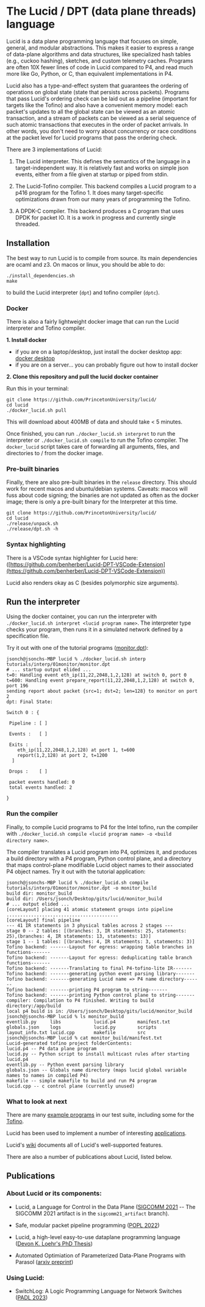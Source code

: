 # The Lucid / DPT (data plane threads) language

Lucid is a data plane programming language that focuses on simple, general, and modular abstractions. This makes it easier to express a range of data-plane algorithms and data structures, like specialized hash tables (e.g., cuckoo hashing), sketches, and custom telemetry caches. Programs are often 10X fewer lines of code in Lucid compared to P4, and read much more like Go, Python, or C, than equivalent implementations in P4. 

Lucid also has a type-and-effect system that guarantees the ordering of operations on global state (state that persists across packets). Programs that pass Lucid's ordering check can be laid out as a pipeline (important for targets like the Tofino) and also have a convenient memory model: each packet's updates to all the global state can be viewed as an atomic transaction, and a stream of packets can be viewed as a serial sequence of such atomic transactions that executes in the order of packet arrivals. In other words, you don't need to worry about concurrency or race conditions at the packet level for Lucid programs that pass the ordering check. 

There are 3 implementations of Lucid: 

1. The Lucid interpreter. This defines the semantics of the language in a target-independent way. It is relatively fast and works on simple json events, either from a file given at startup or piped from stdin.

2. The Lucid-Tofino compiler. This backend compiles a Lucid program to a p416 program for the Tofino 1. It does many target-specific optimizations drawn from our many years of programming the Tofino.
  
3. A DPDK-C compiler. This backend produces a C program that uses DPDK for packet IO. It is a work in progress and currently single threaded. 

## Installation
The best way to run Lucid is to compile from source. 
Its main dependencies are ocaml and z3. On macos or linux, you should be able to do: 
```
./install_dependencies.sh
make
```
to build the Lucid interpreter (`dpt`) and tofino compiler (`dptc`).

### Docker
There is also a fairly lightweight docker image that can run the Lucid interpreter and Tofino compiler. 

**1. Install docker**
  - if you are on a laptop/desktop, just install the docker desktop app: [docker desktop](https://www.docker.com/products/docker-desktop/)
  - if you are on a server... you can probably figure out how to install docker

**2. Clone this repository and pull the lucid docker container**

Run this in your terminal:
```
git clone https://github.com/PrincetonUniversity/lucid/
cd lucid
./docker_lucid.sh pull
```

This will download about 400MB of data and should take < 5 minutes. 

Once finished, you can run `./docker_lucid.sh interpret` to run the interpreter or `./docker_lucid.sh compile` to run the Tofino compiler. The `docker_lucid` script takes care of forwarding all arguments, files, and directories to / from the docker image.

### Pre-built binaries

Finally, there are also pre-built binaries in the `release` directory. 
This should work for recent macos and ubuntu/debian systems. 
Caveats: macos will fuss about code signing; the binaries are not updated as often as the docker image; there is only a pre-built binary for the Interpreter at this time.

```
git clone https://github.com/PrincetonUniversity/lucid/
cd lucid
./release/unpack.sh
./release/dpt.sh -h
```

### Syntax highlighting
There is a VSCode syntax highlighter for Lucid here: ([https://github.com/benherber/Lucid-DPT-VSCode-Extension](https://github.com/benherber/Lucid-DPT-VSCode-Extension))

Lucid also renders okay as C (besides polymorphic size arguments).

## Run the interpreter

Using the docker container, you can run the interpreter with `./docker_lucid.sh interpret <lucid program name>`. The interpreter type checks your program, then runs it in a simulated network defined by a specification file. 

Try it out with one of the tutorial programs ([monitor.dpt](https://github.com/PrincetonUniversity/lucid/blob/main/tutorials/interp/01monitor/monitor.dpt)):

```
jsonch@jsonchs-MBP lucid % ./docker_lucid.sh interp tutorials/interp/01monitor/monitor.dpt
# ... startup output elided ...
t=0: Handling event eth_ip(11,22,2048,1,2,128) at switch 0, port 0
t=600: Handling event prepare_report(11,22,2048,1,2,128) at switch 0, port 196
sending report about packet {src=1; dst=2; len=128} to monitor on port 2
dpt: Final State:

Switch 0 : {

 Pipeline : [ ]

 Events :   [ ]

 Exits :    [
    eth_ip(11,22,2048,1,2,128) at port 1, t=600
    report(1,2,128) at port 2, t=1200
  ]

 Drops :    [ ]

 packet events handled: 0
 total events handled: 2

}
```

### Run the compiler

Finally, to compile Lucid programs to P4 for the Intel tofino, run the compiler with `./docker_lucid.sh compile <lucid program name> -o <build directory name>`.

The compiler translates a Lucid program into P4, optimizes it, and produces a build directory with a P4 program, Python control plane, and a directory that maps control-plane modifiable Lucid object names to their associated P4 object names. 
Try it out with the tutorial application: 

```
jsonch@jsonchs-MBP lucid % ./docker_lucid.sh compile tutorials/interp/01monitor/monitor.dpt -o monitor_build
build dir: monitor_build
build dir: /Users/jsonch/Desktop/gits/lucid/monitor_build
# ... output elided ...
[coreLayout] placing 41 atomic statement groups into pipeline
.........................................
[coreLayout] final pipeline
--- 41 IR statements in 3 physical tables across 2 stages ---
stage 0 -- 2 tables: [(branches: 3, IR statements: 25, statements: 25),(branches: 4, IR statements: 13, statements: 13)]
stage 1 -- 1 tables: [(branches: 4, IR statements: 3, statements: 3)]
Tofino backend: -------Layout for egress: wrapping table branches in functions-------
Tofino backend: -------Layout for egress: deduplicating table branch functions-------
Tofino backend: -------Translating to final P4-tofino-lite IR-------
Tofino backend: -------generating python event parsing library-------
Tofino backend: -------generating Lucid name => P4 name directory-------
Tofino backend: -------printing P4 program to string-------
Tofino backend: -------printing Python control plane to string-------
compiler: Compilation to P4 finished. Writing to build directory:/app/build
local p4 build is in: /Users/jsonch/Desktop/gits/lucid/monitor_build
jsonch@jsonchs-MBP lucid % ls monitor_build
eventlib.py     libs            lucid.p4        manifest.txt
globals.json    logs            lucid.py        scripts
layout_info.txt lucid.cpp       makefile        src
jsonch@jsonchs-MBP lucid % cat monitor_build/manifest.txt 
Lucid-generated tofino project folderContents: 
lucid.p4 -- P4 data plane program
lucid.py -- Python script to install multicast rules after starting lucid.p4
eventlib.py -- Python event parsing library
globals.json -- Globals name directory (maps lucid global variable names to names in compiled P4)
makefile -- simple makefile to build and run P4 program
lucid.cpp -- c control plane (currently unused)
```


### What to look at next

There are many [example programs](https://github.com/PrincetonUniversity/lucid/tree/main/examples) in our test suite, including some for the [Tofino](https://github.com/PrincetonUniversity/lucid/tree/main/examples/tofino_apps). 

Lucid has been used to implement a number of interesting [applications](https://github.com/PrincetonUniversity/lucid/tree/main/examples/apps). 

Lucid's [wiki](https://github.com/PrincetonUniversity/lucid/wiki) documents all of Lucid's well-supported features. 

There are also a number of publications about Lucid, listed below.

## Publications

### About Lucid or its components:

- Lucid, a Language for Control in the Data Plane ([SIGCOMM 2021](https://conferences.sigcomm.org/sigcomm/2021/program.html) -- The SIGCOMM 2021 artifact is in the ``sigcomm21_artifact`` branch).

- Safe, modular packet pipeline programming ([POPL 2022](https://dl.acm.org/doi/pdf/10.1145/3498699))

- Lucid, a high-level easy-to-use dataplane programming language ([Devon K. Loehr's PhD Thesis](https://dkloehr.github.io/files/Thesis.pdf))

- Automated Optimiation of Parameterized Data-Plane Programs with Parasol ([arxiv preprint](https://arxiv.org/pdf/2402.11155))

### Using Lucid: 

- SwitchLog: A Logic Programming Language for Network Switches ([PADL 2023](https://par.nsf.gov/servlets/purl/10430321))

